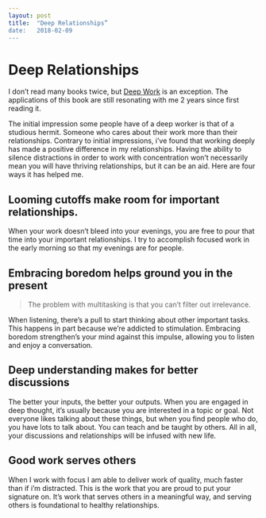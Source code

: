 ```yaml
---
layout: post
title:  "Deep Relationships”
date:   2018-02-09
---
```


# Deep Relationships

I don’t read many books twice, but [Deep Work](http://amzn.to/2nbihPn) is an exception. The applications of this book are still resonating with me 2 years since first reading it.

The initial impression some people have of a deep worker is that of a studious hermit. Someone who cares about their work more than their relationships. Contrary to initial impressions, i’ve found that working deeply has made a positive difference in my relationships. Having the ability to silence distractions in order to work with concentration won’t necessarily mean you will have thriving relationships, but it can be an aid. Here are four ways it has helped me.

## Looming cutoffs make room for important relationships.
When your work doesn’t bleed into your evenings, you are free to  pour that time into your important relationships. I try to accomplish focused work in the early morning so that my evenings are for people.

## Embracing boredom helps ground you in the present
> The problem with multitasking is that you can’t filter out irrelevance. 

When listening, there’s a pull to start thinking about other important tasks. This happens in part because we’re addicted to stimulation. Embracing boredom strengthen’s your mind against this impulse, allowing you to listen and enjoy a conversation.

## Deep understanding makes for better discussions
The better your inputs, the better your outputs. When you are engaged in deep thought, it’s usually because you are interested in a topic or goal. Not everyone likes talking about these things, but when you find people who do, you have lots to talk about. You can teach and be taught by others. All in all, your discussions and relationships will be infused with new life.

## Good work serves others
When I work with focus I am able to deliver work of quality, much faster than if i’m distracted. This is the work that you are proud to put your signature on. It’s work that serves others in a meaningful way, and serving others is foundational to healthy relationships.

